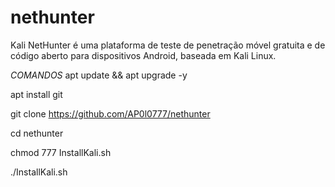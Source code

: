 # nethunter
Kali NetHunter é uma plataforma de teste de penetração móvel gratuita e de código aberto para dispositivos Android, baseada em Kali Linux.

*COMANDOS*
apt update && apt upgrade -y


apt install git



git clone https://github.com/AP0l0777/nethunter


cd nethunter


chmod 777 InstallKali.sh


./InstallKali.sh
